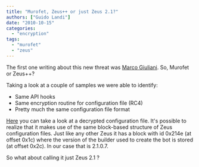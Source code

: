 ```yaml
---
title: "Murofet, Zeus++ or just Zeus 2.1?"
authors: ["Guido Landi"]
date: "2010-10-15"
categories: 
  - "encryption"
tags: 
  - "murofet"
  - "zeus"
---
```


The first one writing about this new threat was [Marco Giuliani](http://www.prevx.com/blog/159/WinMurofetor-just-ZeuS.html). So, Murofet or Zeus++?

Taking a look at a couple of samples we were able to identify:

- Same API hooks
- Same encryption routine for configuration file (RC4)
- Pretty much the same configuration file format

[Here](http://www.sysenter-honeynet.org/1e940baeb962042a6628f81c93aaecd1.raw) you can take a look at a decrypted configuration file. It's possible to realize that it makes use of the same block-based structure of Zeus configuration files. Just like any other Zeus it has a block with id 0x214e (at offset 0x1c) where the version of the builder used to create the bot is stored (at offset 0x2c). In our case that is 2.1.0.7.

So what about calling it just Zeus 2.1 ?
